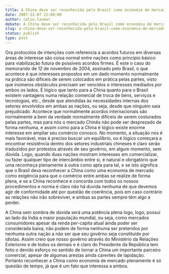 ```yaml
---
title: A China deve ser reconhecida pelo Brasil como economia de mercado?
date: 2007-12-07 22:00:00
author: celio.lasmar
debate: A China deve ser reconhecida pelo Brasil como economia de mercado?
slug: a-china-deve-ser-reconhecida-pelo-brasil-como-economia-de-mercado
status: publish 
type: post
---
```


Ora protocolos de intenções com referencia a acordos futuros em diversas áreas de interesse são coisa normal entre nações como princípio básico para viabilização futura de possíveis acordos firmes. É este o caso do memorando de 12 de novembro de 2004, assinado pelo Brasil, o que acontece é que interesses propostos em um dado momento normalmente na prática são difíceis de serem colocados em prática pelas partes, visto que inúmeros obstáculos precisam ser vencidos e interesses mediados por ambos os lados. É lógico que tanto para a China quanto para o Brasil existem vantagens numa relação comercial de troca de bens, serviços e tecnologias, etc., desde que atendidas às necessidades internas dos setores envolvidos em ambas as nações, ou seja, desde que ninguém saia prejudicado. Acontece que normalmente acordos internacionais são normalmente a bem da verdade normalmente difíceis de serem costurados pelas partes, mas para nós o mercado Chinês não pode ser desprezado de forma nenhuma, e assim como para a China é lógico existe enorme interesse em ampliar seu comércio conosco. No momento, a situação nos é mais favorável, mas é preciso buscar um equilíbrio, ou é lógico começara a encontrar resistência dentro dos setores industriais chineses é claro serão traduzidos por protestos através de seu govêrno, em algum momento, sem dúvida. Logo, quando duas nações mostram interesses em comercializar, ou fazer qualquer tipo de intercâmbio entre si, é natural e obrigatório que uma reconheça plenamente à outra como apta para tal, e se isto significa que o Brasil deva reconhecer a China como uma economia de mercado como exigência para que o comércio entre ambas se realize de forma plena, e se a China reconhece e concorda com todos os nossos procedimentos e norma é claro não há duvida nenhuma de que devemos agir de conformidade até por questão de coerência, pois em caso contrário as relações não irão sobreviver, e ambas as partes sempre têm algo a perder.  

A China sem sombra de dúvida será uma potência plena logo, logo, possui ao lado da Índia a maior população mundial, ou seja, como mercados consumidores apesar da renda per-capita atual ainda poder ser considerada baixa, não podem de forma nenhuma ser preteridos por nenhuma outra nação a não ser que seu govêrno seja constituído por idiotas. Assim creio que nosso govêrno através do Ministério da Relações Exteriores e de todos os demais e é claro do Presidente da República tem feito o devido esforço no sentido de tornar a China um importante parceiro comercial, apesar de algumas arestas ainda carentes de lapidação. Portanto reconhecer a China como economia de mercado plenamente é só questão de tempo, já que é um fato que interessa a ambos.
